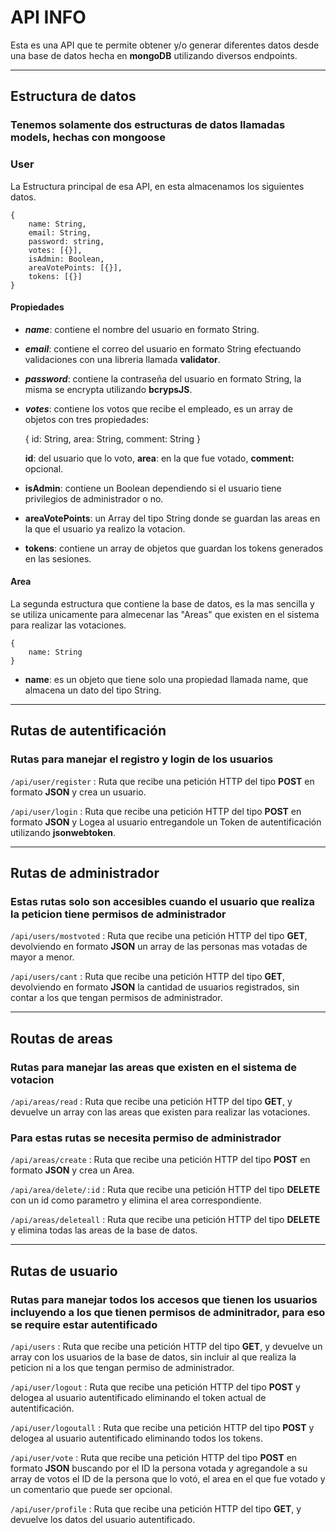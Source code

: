 # API INFO

Esta es una API que te permite obtener y/o generar diferentes datos desde una base de datos hecha en **mongoDB** utilizando diversos endpoints.

---

## Estructura de datos

### Tenemos solamente dos estructuras de datos llamadas models, hechas con **mongoose**

### **User**

La Estructura principal de esa API, en esta almacenamos los siguientes datos.

    {
        name: String,
        email: String,
        password: string,
        votes: [{}],
        isAdmin: Boolean,
        areaVotePoints: [{}],
        tokens: [{}]
    }

#### **Propiedades**

* ***name***: contiene el nombre del usuario en formato String.
* ***email***: contiene el correo del usuario en formato String efectuando validaciones con una libreria llamada **validator**.
* ***password***: contiene la contraseña del usuario en formato String, la misma se encrypta utilizando **bcrypsJS**.
* ***votes***: contiene los votos que recibe el empleado, es un array de objetos con tres propiedades:

    {
        id: String,
        area: String,
        comment: String
    }

    **id**: del usuario que lo voto, **area**: en la que fue votado, **comment:** opcional.

* **isAdmin**: contiene un Boolean dependiendo si el usuario tiene privilegios de administrador o no.
* **areaVotePoints**: un Array del tipo String donde se guardan las areas en la que el usuario ya realizo la votacion.
* **tokens**: contiene un array de objetos que guardan los tokens generados en las sesiones.

#### **Area**

La segunda estructura que contiene la base de datos, es la mas sencilla y se utiliza unicamente para almecenar las "Areas" que existen en el sistema para realizar las votaciones.

    {
        name: String
    }

* **name**: es un objeto que tiene solo una propiedad llamada name, que almacena un dato del tipo String.

---

## Rutas de autentificación

### Rutas para manejar el registro y login de los usuarios

`/api/user/register` : Ruta que recibe una petición HTTP del tipo **POST** en formato **JSON** y crea un usuario.

`/api/user/login` : Ruta que recibe una petición HTTP del tipo **POST** en formato **JSON** y Logea al usuario entregandole un Token de autentificación utilizando **jsonwebtoken**.

---

## Rutas de administrador

### Estas rutas solo son accesibles cuando el usuario que realiza la peticion tiene permisos de administrador

`/api/users/mostvoted` : Ruta que recibe una petición HTTP del tipo **GET**, devolviendo en formato **JSON** un array de las personas mas votadas de mayor a menor.

`/api/users/cant` : Ruta que recibe una petición HTTP del tipo **GET**, devolviendo en formato **JSON** la cantidad de usuarios registrados, sin contar a los que tengan permisos de administrador.

---

## Routas de areas

### Rutas para manejar las areas que existen en el sistema de votacion

`/api/areas/read` : Ruta que recibe una petición HTTP del tipo **GET**, y devuelve un array con las areas que existen para realizar las votaciones.

### Para estas rutas se necesita permiso de administrador

`/api/areas/create` : Ruta que recibe una petición HTTP del tipo **POST** en formato **JSON** y crea un Area.

`/api/area/delete/:id` : Ruta que recibe una petición HTTP del tipo **DELETE** con un id como parametro y elimina el area correspondiente.

`/api/areas/deleteall` : Ruta que recibe una petición HTTP del tipo **DELETE** y elimina todas las areas de la base de datos.

---

## Rutas de usuario

### Rutas para manejar todos los accesos que tienen los usuarios incluyendo a los que tienen permisos de adminitrador, para eso se require estar autentificado

`/api/users` : Ruta que recibe una petición HTTP del tipo **GET**, y devuelve un array con los usuarios de la base de datos, sin incluir al que realiza la peticion ni a los que tengan permiso de administrador.

`/api/user/logout` : Ruta que recibe una petición HTTP del tipo **POST** y delogea al usuario autentificado eliminando el token actual de autentificación.

`/api/user/logoutall` : Ruta que recibe una petición HTTP del tipo **POST** y delogea al usuario autentificado eliminando todos los tokens.

`/api/user/vote` : Ruta que recibe una petición HTTP del tipo **POST** en formato **JSON** buscando por el ID la persona votada y agregandole a su array de votos el ID de la persona que lo votó, el area en el que fue votado y un comentario que puede ser opcional.

`/api/user/profile` : Ruta que recibe una petición HTTP del tipo **GET**, y devuelve los datos del usuario autentificado.
